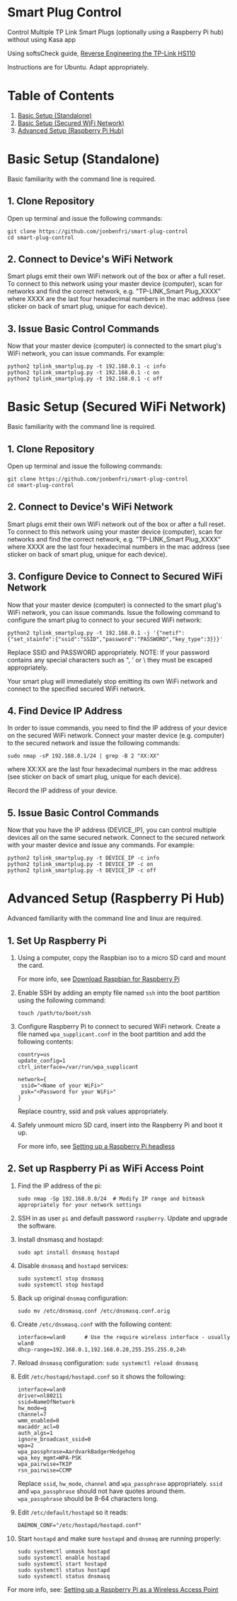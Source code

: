 # Smart Plug  Control
Control Multiple TP Link Smart Plugs (optionally using a Raspberry Pi hub) without using Kasa app

Using softsCheck guide, [Reverse Engineering the TP-Link HS110](https://www.softscheck.com/en/reverse-engineering-tp-link-hs110/)

Instructions are for Ubuntu. Adapt appropriately.

# Table of Contents
1. [Basic Setup (Standalone)](#basic-setup-standalone)
1. [Basic Setup (Secured WiFi Network)](#basic-setup-secured-wifi-network)
1. [Advanced Setup (Raspberry Pi Hub)](#advanced-setup-raspberry-pi-hub)


# Basic Setup (Standalone)

Basic familiarity with the command line is required.

## 1. Clone Repository
Open up terminal and issue the following commands:
```console
git clone https://github.com/jonbenfri/smart-plug-control
cd smart-plug-control
```

## 2. Connect to Device's WiFi Network
Smart plugs emit their own WiFi network out of the box or after a full reset. To connect to this network using your master device (computer), scan for networks and find the correct network, e.g. "TP-LINK_Smart Plug_XXXX" where XXXX are the last four hexadecimal numbers in the mac address (see sticker on back of smart plug, unique for each device).

## 3. Issue Basic Control Commands
Now that your master device (computer) is connected to the smart plug's WiFi network, you can issue commands. For example:
```console
python2 tplink_smartplug.py -t 192.168.0.1 -c info
python2 tplink_smartplug.py -t 192.168.0.1 -c on
python2 tplink_smartplug.py -t 192.168.0.1 -c off
```

# Basic Setup (Secured WiFi Network)

Basic familiarity with the command line is required.

## 1. Clone Repository
Open up terminal and issue the following commands:
```console
git clone https://github.com/jonbenfri/smart-plug-control
cd smart-plug-control
```

## 2. Connect to Device's WiFi Network
Smart plugs emit their own WiFi network out of the box or after a full reset. To connect to this network using your master device (computer), scan for networks and find the correct network, e.g. "TP-LINK_Smart Plug_XXXX" where XXXX are the last four hexadecimal numbers in the mac address (see sticker on back of smart plug, unique for each device).

## 3. Configure Device to Connect to Secured WiFi Network

Now that your master device (computer) is connected to the smart plug's WiFi network, you can issue commands. Issue the following command to configure the smart plug to connect to your secured WiFi network:
```console
python2 tplink_smartplug.py -t 192.168.0.1 -j '{"netif":{"set_stainfo":{"ssid":"SSID","password":"PASSWORD","key_type":3}}}'
```
Replace SSID and PASSWORD appropriately.
NOTE: If your password contains any special characters such as ", ' or \ they must be escaped appropriately.

Your smart plug will immediately stop emitting its own WiFi network and connect to the specified secured WiFi network.

## 4. Find Device IP Address

In order to issue commands, you need to find the IP address of your device on the secured WiFi network. Connect your master device (e.g. computer) to the secured network and issue the following commands:
```console
sudo nmap -sP 192.168.0.1/24 | grep -B 2 "XX:XX"
```
where XX:XX are the last four hexadecimal numbers in the mac address (see sticker on back of smart plug, unique for each device).

Record the IP address of your device.

## 5. Issue Basic Control Commands

Now that you have the IP address (DEVICE_IP), you can control multiple devices all on the same secured network.
Connect to the secured network with your master device and issue any commands. For example:
```console
python2 tplink_smartplug.py -t DEVICE_IP -c info
python2 tplink_smartplug.py -t DEVICE_IP -c on
python2 tplink_smartplug.py -t DEVICE_IP -c off
```
# Advanced Setup (Raspberry Pi Hub)

Advanced familiarity with the command line and linux are required.

## 1. Set Up Raspberry Pi

1. Using a computer, copy the Raspbian iso to a micro SD card and mount the card.

    For more info, see [Download Raspbian for Raspberry Pi](https://www.raspberrypi.org/downloads/raspbian/)
1. Enable SSH by adding an empty file named `ssh` into the boot partition using the following command:

    ```console
    touch /path/to/boot/ssh
    ```
1. Configure Raspberry Pi to connect to secured WiFi network. Create a file named `wpa_supplicant.conf` in the boot partition and add the following contents:
    ```console
    country=us
    update_config=1
    ctrl_interface=/var/run/wpa_supplicant

    network={
     ssid="<Name of your WiFi>"
     psk="<Password for your WiFi>"
    }
    ```
    Replace country, ssid and psk values appropriately.

1. Safely unmount micro SD card, insert into the Raspberry Pi and boot it up.

    For more info, see [Setting up a Raspberry Pi headless](https://www.raspberrypi.org/documentation/configuration/wireless/headless.md)

## 2. Set up Raspberry Pi as WiFi Access Point

1. Find the IP address of the pi:
    ```console
    sudo nmap -Sp 192.168.0.0/24  # Modify IP range and bitmask appropriately for your network settings
    ```
1.  SSH in as user `pi` and default password `raspberry`. Update and upgrade the software.

1. Install dnsmasq and hostapd: 
    ```console
    sudo apt install dnsmasq hostapd
    ```
    
1. Disable `dnsmasq` and `hostapd` services:
    ```console
    sudo systemctl stop dnsmasq
    sudo systemctl stop hostapd
    ```
1. Back up original `dnsmaq` configuration:

    ```console
    sudo mv /etc/dnsmasq.conf /etc/dnsmasq.conf.orig
    ```
1. Create `/etc/dnsmasq.conf` with the following content:
    ```console
    interface=wlan0      # Use the require wireless interface - usually wlan0
    dhcp-range=192.168.0.1,192.168.0.20,255.255.255.0,24h
    ```
1. Reload `dnsmasq` configuration: `sudo systemctl reload dnsmasq`

1. Edit `/etc/hostapd/hostapd.conf` so it shows the following:
    ```
    interface=wlan0
    driver=nl80211
    ssid=NameOfNetwork
    hw_mode=g
    channel=7
    wmm_enabled=0
    macaddr_acl=0
    auth_algs=1
    ignore_broadcast_ssid=0
    wpa=2
    wpa_passphrase=AardvarkBadgerHedgehog
    wpa_key_mgmt=WPA-PSK
    wpa_pairwise=TKIP
    rsn_pairwise=CCMP
    ```
    Replace `ssid`, `hw_mode`, `channel` and `wpa_passphrase` appropriately. `ssid` and `wpa_passphrase` should not have quotes around them. `wpa_passphrase` should be 8-64 characters long.
    
1. Edit `/etc/default/hostapd` so it reads:
    ```
    DAEMON_CONF="/etc/hostapd/hostapd.conf"
    ```

1. Start `hostapd` and make sure `hostapd` and `dnsmaq` are running properly:
    ```console
    sudo systemctl unmask hostapd
    sudo systemctl enable hostapd
    sudo systemctl start hostapd
    sudo systemctl status hostapd
    sudo systemctl status dnsmasq
    ```

For more info, see: [Setting up a Raspberry Pi as a Wireless Access Point](https://www.raspberrypi.org/documentation/configuration/wireless/access-point.md)

